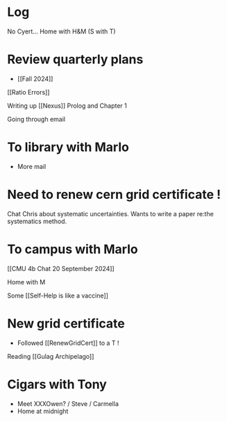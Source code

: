 

# Log

No Cyert... Home with H&M (S with T)

# Review quarterly plans
- [[Fall 2024]]

[[Ratio Errors]]

Writing up [[Nexus]] Prolog and Chapter 1 

Going through email


# To library with Marlo
- More mail

# Need to renew cern grid certificate !

Chat Chris about systematic uncertainties. Wants to write a paper re:the systematics method.

# To campus with Marlo

[[CMU 4b Chat 20 September 2024]]

Home with M

Some [[Self-Help is like a vaccine]]

# New grid certificate
- Followed [[RenewGridCert]] to a T !


Reading [[Gulag Archipelago]]

# Cigars with Tony
- Meet XXXOwen?  / Steve / Carmella 
- Home at midnight
